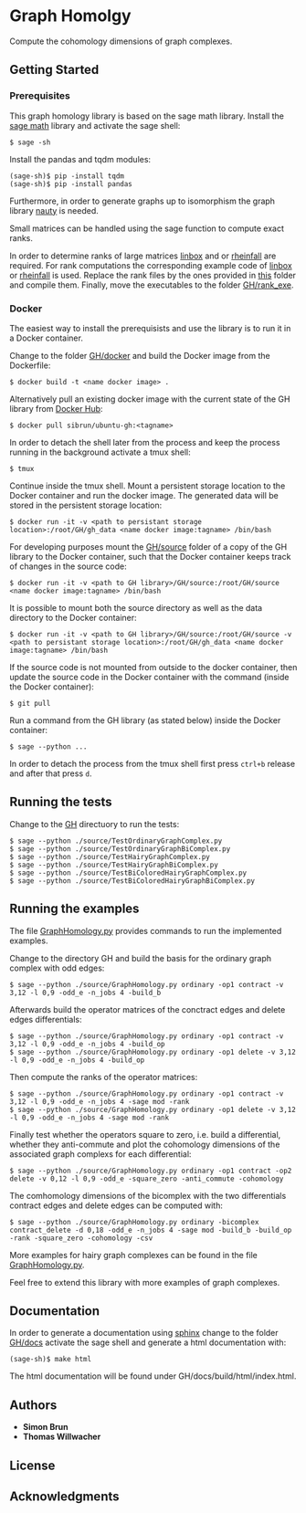 # Graph Homolgy

Compute the cohomology dimensions of graph complexes.

## Getting Started

### Prerequisites
This graph homology library is based on the sage math library. Install the [sage math](http://www.sagemath.org) library and activate the sage shell:
```
$ sage -sh
```
Install the pandas and tqdm modules:
```
(sage-sh)$ pip -install tqdm
(sage-sh)$ pip -install pandas
```
Furthermore, in order to generate graphs up to isomorphism the graph library [nauty](http://pallini.di.uniroma1.it/) is needed.

Small matrices can be handled using the sage function to compute exact ranks.

In order to determine ranks of large matrices [linbox](https://github.com/linbox-team) and or [rheinfall](https://github.com/riccardomurri/rheinfall)
are required. 
For rank computations the corresponding example code of [linbox](https://github.com/linbox-team/linbox/blob/master/examples/rank.C) or 
[rheinfall](https://github.com/riccardomurri/rheinfall/blob/master/src.c%2B%2B/examples/rank.cpp) is used.
Replace the rank files by the ones provided in [this](https://github.com/sibrun/GH/tree/master/linbox_rheinfall_rank) folder and compile them.
Finally, move the executables to the folder [GH/rank_exe](https://github.com/sibrun/GH/tree/master/rank_exe).

### Docker
The easiest way to install the prerequisists and use the library is to run it in a Docker container.

Change to the folder [GH/docker](https://github.com/sibrun/GH/tree/master/docker) and build the Docker image from the Dockerfile:
```
$ docker build -t <name docker image> .
```
Alternatively pull an existing docker image with the current state of the GH library from 
[Docker Hub](https://hub.docker.com/repository/docker/sibrun/ubuntu-gh):
```
$ docker pull sibrun/ubuntu-gh:<tagname>
```
In order to detach the shell later from the process and keep the process running in the background activate a tmux shell:
```
$ tmux
```
Continue inside the tmux shell.
Mount a persistent storage location to the Docker container and run the docker image. 
The generated data will be stored in the persistent storage location:
```
$ docker run -it -v <path to persistant storage location>:/root/GH/gh_data <name docker image:tagname> /bin/bash
```
For developing purposes mount the [GH/source](https://github.com/sibrun/GH/tree/master/source) 
folder of a copy of the GH library to the Docker container, such that the Docker container keeps track of changes in the source code:
```
$ docker run -it -v <path to GH library>/GH/source:/root/GH/source <name docker image:tagname> /bin/bash
```
It is possible to mount both the source directory as well as the data directory to the Docker container:
```
$ docker run -it -v <path to GH library>/GH/source:/root/GH/source -v <path to persistant storage location>:/root/GH/gh_data <name docker image:tagname> /bin/bash
```
If the source code is not mounted from outside to the docker container, then update the 
source code in the Docker container with the command (inside the Docker container):
```
$ git pull
```
Run a command from the GH library (as stated below) inside the Docker container:
```
$ sage --python ... 
```
In order to detach the process from the tmux shell first press `ctrl+b` release and after that press `d`.

## Running the tests

Change to the [GH](https://github.com/sibrun/GH) directuory to run the tests:
```
$ sage --python ./source/TestOrdinaryGraphComplex.py
$ sage --python ./source/TestOrdinaryGraphBiComplex.py
$ sage --python ./source/TestHairyGraphComplex.py
$ sage --python ./source/TestHairyGraphBiComplex.py
$ sage --python ./source/TestBiColoredHairyGraphComplex.py
$ sage --python ./source/TestBiColoredHairyGraphBiComplex.py
```

## Running the examples

The file [GraphHomology.py](https://github.com/sibrun/GH/blob/master/source/GraphHomology.py) provides commands to run the implemented
examples. 

Change to the directory GH and build the basis for the ordinary graph complex with odd edges:
```
$ sage --python ./source/GraphHomology.py ordinary -op1 contract -v 3,12 -l 0,9 -odd_e -n_jobs 4 -build_b
```
Afterwards build the operator matrices of the conctract edges and delete edges differentials: 
```
$ sage --python ./source/GraphHomology.py ordinary -op1 contract -v 3,12 -l 0,9 -odd_e -n_jobs 4 -build_op
$ sage --python ./source/GraphHomology.py ordinary -op1 delete -v 3,12 -l 0,9 -odd_e -n_jobs 4 -build_op
```
Then compute the ranks of the operator matrices:
```
$ sage --python ./source/GraphHomology.py ordinary -op1 contract -v 3,12 -l 0,9 -odd_e -n_jobs 4 -sage mod -rank
$ sage --python ./source/GraphHomology.py ordinary -op1 delete -v 3,12 -l 0,9 -odd_e -n_jobs 4 -sage mod -rank
```
Finally test whether the operators square to zero, i.e. build a differential, whether they anti-commute and plot the 
cohomology dimensions of the associated graph complexs for each differential:
```
$ sage --python ./source/GraphHomology.py ordinary -op1 contract -op2 delete -v 0,12 -l 0,9 -odd_e -square_zero -anti_commute -cohomology
```
The comhomology dimensions of the bicomplex with the two differentials contract edges and delete edges can be computed with:
```
$ sage --python ./source/GraphHomology.py ordinary -bicomplex contract_delete -d 0,18 -odd_e -n_jobs 4 -sage mod -build_b -build_op -rank -square_zero -cohomology -csv
```

More examples for hairy graph complexes can be found in the file [GraphHomology.py](https://github.com/sibrun/GH/blob/master/source/GraphHomology.py).

Feel free to extend this library with more examples of graph complexes.

## Documentation
In order to generate a documentation using [sphinx](http://www.sphinx-doc.org/en/master/#) change to the folder 
[GH/docs](https://github.com/sibrun/GH/tree/master/docs) activate the sage shell and generate a html documentation with:
```
(sage-sh)$ make html
```
The html documentation will be found under GH/docs/build/html/index.html.

## Authors

* **Simon Brun** 
* **Thomas Willwacher**

## License


## Acknowledgments



